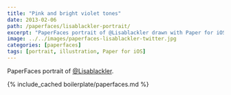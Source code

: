 ```yaml
---
title: "Pink and bright violet tones"
date: 2013-02-06
path: /paperfaces/lisablackler-portrait/
excerpt: "PaperFaces portrait of @Lisablackler drawn with Paper for iOS on an iPad."
image: ../../images/paperfaces-lisablackler-twitter.jpg
categories: [paperfaces]
tags: [portrait, illustration, Paper for iOS]
---
```


PaperFaces portrait of [@Lisablackler](https://twitter.com/Lisablackler).

{% include_cached boilerplate/paperfaces.md %}
